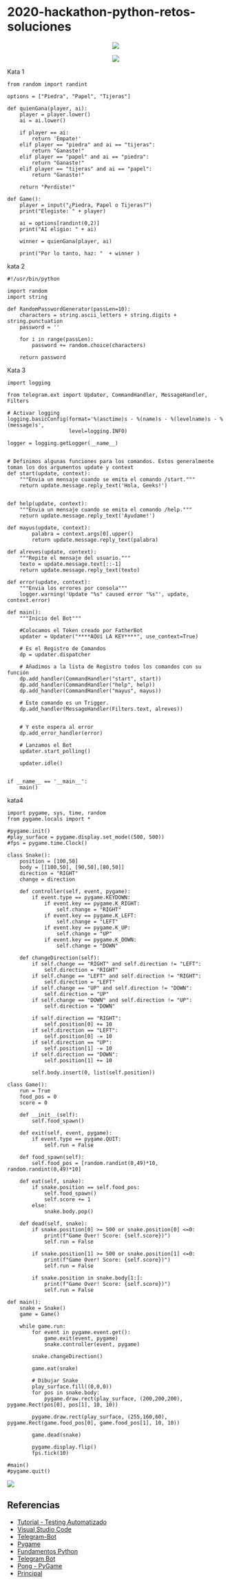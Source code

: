# 2020-hackathon-python-retos-soluciones

<p align="center">
    <img src="https://github.com/GeeksHubsAcademy/2020-geekshubs-media/blob/master/image/logo.png" >	
</p>


<p align="center">
    <img src="https://github.com/GeeksHubsAcademy/2020-geekshubs-media/blob/master/image/2020-hackathon.png" >	
</p>


Kata 1
```
from random import randint

options = ["Piedra", "Papel", "Tijeras"]

def quienGana(player, ai):
    player = player.lower()
    ai = ai.lower()
    
    if player == ai:
        return 'Empate!'
    elif player == "piedra" and ai == "tijeras":
        return "Ganaste!"
    elif player == "papel" and ai == "piedra":
        return "Ganaste!"
    elif player == "tijeras" and ai == "papel":
        return "Ganaste!"

    return "Perdiste!"
        
def Game():
    player = input("¿Piedra, Papel o Tijeras?")
    print("Elegiste: " + player)

    ai = options[randint(0,2)]
    print("AI eligio: " + ai)

    winner = quienGana(player, ai)

    print("Por lo tanto, haz: "  + winner )
```

kata 2
```
#!/usr/bin/python

import random
import string

def RandomPasswordGenerator(passLen=10):
    characters = string.ascii_letters + string.digits + string.punctuation
    password = ''

    for i in range(passLen):
        password += random.choice(characters)

    return password
```

Kata 3
```
import logging

from telegram.ext import Updater, CommandHandler, MessageHandler, Filters

# Activar logging
logging.basicConfig(format='%(asctime)s - %(name)s - %(levelname)s - %(message)s',
                    level=logging.INFO)

logger = logging.getLogger(__name__)


# Definimos algunas funciones para los comandos. Estos generalmente toman los dos argumentos update y context
def start(update, context):
    """Envia un mensaje cuando se emita el comando /start."""
    return update.message.reply_text('Hola, Geeks!')


def help(update, context):
    """Envia un mensaje cuando se emita el comando /help."""
    return update.message.reply_text('Ayudame!')

def mayus(update, context):
        palabra = context.args[0].upper()
        return update.message.reply_text(palabra)

def alreves(update, context):
    """Repite el mensaje del usuario."""
    texto = update.message.text[::-1]
    return update.message.reply_text(texto)

def error(update, context):
    """Envia los errores por consola"""
    logger.warning('Update "%s" caused error "%s"', update, context.error)

def main():
    """Inicio del Bot"""

    #Colocamos el Token creado por FatherBot
    updater = Updater("****AQUí LA KEY****", use_context=True)

    # Es el Registro de Comandos
    dp = updater.dispatcher

    # Añadimos a la lista de Registro todos los comandos con su función
    dp.add_handler(CommandHandler("start", start))
    dp.add_handler(CommandHandler("help", help))
    dp.add_handler(CommandHandler("mayus", mayus))

    # Este comando es un Trigger.
    dp.add_handler(MessageHandler(Filters.text, alreves))


    # Y este espera al error
    dp.add_error_handler(error)

    # Lanzamos el Bot
    updater.start_polling()

    updater.idle()


if __name__ == '__main__':
    main()
```

kata4
```
import pygame, sys, time, random
from pygame.locals import *

#pygame.init()
#play_surface = pygame.display.set_mode((500, 500))
#fps = pygame.time.Clock()

class Snake():
    position = [100,50]
    body = [[100,50], [90,50],[80,50]]
    direction = "RIGHT"
    change = direction

    def controller(self, event, pygame):
        if event.type == pygame.KEYDOWN:
            if event.key == pygame.K_RIGHT:
                self.change = "RIGHT"
            if event.key == pygame.K_LEFT:
                self.change = "LEFT"
            if event.key == pygame.K_UP:
                self.change = "UP"
            if event.key == pygame.K_DOWN:
                self.change = "DOWN"

    def changeDirection(self):
        if self.change == "RIGHT" and self.direction != "LEFT":
            self.direction = "RIGHT"
        if self.change == "LEFT" and self.direction != "RIGHT":
            self.direction = "LEFT"
        if self.change == "UP" and self.direction != "DOWN":
            self.direction = "UP"
        if self.change == "DOWN" and self.direction != "UP":
            self.direction = "DOWN"

        if self.direction == "RIGHT":
            self.position[0] += 10
        if self.direction == "LEFT":
            self.position[0] -= 10
        if self.direction == "UP":
            self.position[1] -= 10
        if self.direction == "DOWN":
            self.position[1] += 10

        self.body.insert(0, list(self.position))

class Game():
    run = True
    food_pos = 0
    score = 0

    def __init__(self):
        self.food_spawn()

    def exit(self, event, pygame):
        if event.type == pygame.QUIT:
            self.run = False

    def food_spawn(self):
        self.food_pos = [random.randint(0,49)*10, random.randint(0,49)*10]

    def eat(self, snake):
        if snake.position == self.food_pos:
            self.food_spawn()
            self.score += 1
        else:
            snake.body.pop()

    def dead(self, snake):
        if snake.position[0] >= 500 or snake.position[0] <=0:
            print(f"Game Over! Score: {self.score})")
            self.run = False
            
        if snake.position[1] >= 500 or snake.position[1] <=0:
            print(f"Game Over! Score: {self.score})")
            self.run = False

        if snake.position in snake.body[1:]:
            print(f"Game Over! Score: {self.score})")
            self.run = False

def main():
    snake = Snake()
    game = Game()

    while game.run:
        for event in pygame.event.get():
            game.exit(event, pygame)
            snake.controller(event, pygame)

        snake.changeDirection()

        game.eat(snake)

        # Dibujar Snake
        play_surface.fill((0,0,0))
        for pos in snake.body:
            pygame.draw.rect(play_surface, (200,200,200), pygame.Rect(pos[0], pos[1], 10, 10))

        pygame.draw.rect(play_surface, (255,160,60), pygame.Rect(game.food_pos[0], game.food_pos[1], 10, 10))

        game.dead(snake)

        pygame.display.flip()
        fps.tick(10)

#main()
#pygame.quit()
```

![](https://github.com/GeeksHubsAcademy/2020-hackathon-zero-python-retos-solucion//blob/master/epic.gif)

## Referencias


* [Tutorial - Testing Automatizado](https://github.com/GeeksHubsAcademy/2020-js-vanilla-testing-FFFF/blob/master/README.md)
* [Visual Studio Code](https://code.visualstudio.com/)
* [Telegram-Bot](https://pypi.org/project/python-telegram-bot/)
* [Pygame](https://pypi.org/project/pygame/)
* [Fundamentos Python](https://github.com/GeeksHubsAcademy/FundamentosPython)
* [Telegram Bot](https://github.com/GeeksHubsAcademy/TelegramBot)
* [Pong - PyGame](https://github.com/GeeksHubsAcademy/PongPygame)
* [Principal](https://github.com/GeeksHubsAcademy/2020-hackathon-zero-python-retos-main)
